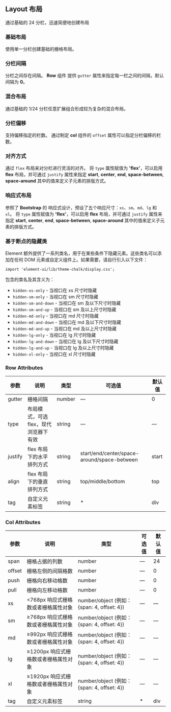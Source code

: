 ## Layout 布局
通过基础的 24 分栏，迅速简便地创建布局

### 基础布局
使用单一分栏创建基础的栅格布局。
<layout-base></layout-base>
  
### 分栏间隔
分栏之间存在间隔。
<layout-gutter>
**Row** 组件 提供 `gutter` 属性来指定每一栏之间的间隔，默认间隔为 **0**。
</layout-gutter>

### 混合布局
通过基础的 1/24 分栏任意扩展组合形成较为复杂的混合布局。
<layout-mix></layout-mix>

### 分栏偏移
支持偏移指定的栏数。
<layout-offset>
通过制定 **col** 组件的 `offset` 属性可以指定分栏偏移的栏数。
</layout-offset>

### 对齐方式
通过 `flex` 布局来对分栏进行灵活的对齐。
<layout-justify>
将 `type` 属性赋值为 **'flex'**，可以启用 **flex** 布局，并可通过 `justify` 属性来指定 **start**, **center**, **end**, **space-between**, **space-around** 其中的值来定义子元素的排版方式。
</layout-justify>

### 响应式布局
参照了 **Bootstrap** 的 响应式设计，预设了五个响应尺寸：`xs`、`sm`、`md`、`lg` 和 `xl`。
<layout-respond>
将 `type` 属性赋值为 **'flex'**，可以启用 **flex** 布局，并可通过 `justify` 属性来指定 **start**, **center**, **end**, **space-between**, **space-around** 其中的值来定义子元素的排版方式。
</layout-respond>

### 基于断点的隐藏类
Element 额外提供了一系列类名，用于在某些条件下隐藏元素。这些类名可以添加在任何 DOM 元素或自定义组件上。如果需要，请自行引入以下文件：
```
import 'element-ui/lib/theme-chalk/display.css';
```
包含的类名及其含义为：  
- `hidden-xs-only` - 当视口在 xs 尺寸时隐藏
- `hidden-sm-only` - 当视口在 sm 尺寸时隐藏
- `hidden-sm-and-down` - 当视口在 sm 及以下尺寸时隐藏
- `hidden-sm-and-up` - 当视口在 sm 及以上尺寸时隐藏
- `hidden-md-only` - 当视口在 md 尺寸时隐藏
- `hidden-md-and-down` - 当视口在 md 及以下尺寸时隐藏
- `hidden-md-and-up` - 当视口在 md 及以上尺寸时隐藏
- `hidden-lg-only` - 当视口在 lg 尺寸时隐藏
- `hidden-lg-and-down` - 当视口在 lg 及以下尺寸时隐藏
- `hidden-lg-and-up` - 当视口在 lg 及以上尺寸时隐藏
- `hidden-xl-only` - 当视口在 xl 尺寸时隐藏

### Row Attributes
|参数|说明|类型|可选值|默认值|
|--|--|--|--|--|
|gutter|栅格间隔|number|—|0|
|type|布局模式，可选 flex，现代浏览器下有效|string|—|—|
|justify|flex 布局下的水平排列方式|string|start/end/center/space-around/space-between|start|
|align|flex 布局下的垂直排列方式|string|top/middle/bottom|top|
|tag|自定义元素标签|string|*|div|

### Col Attributes
|参数|说明|类型|可选值|默认值|
|--|--|--|--|--|
|span|栅格占据的列数|number|—|24|
|offset|栅格左侧的间隔格数|number|—|0|
|push|栅格向右移动格数|number|—|0|
|pull|栅格向左移动格数|number|—|0|
|xs|<768px 响应式栅格数或者栅格属性对象|number/object (例如： {span: 4, offset: 4})|—|—|
|sm|≥768px 响应式栅格数或者栅格属性对象|number/object (例如： {span: 4, offset: 4})|—|—|
|md|≥992px 响应式栅格数或者栅格属性对象|number/object (例如： {span: 4, offset: 4})|—|—|
|lg|≥1200px 响应式栅格数或者栅格属性对象|number/object (例如： {span: 4, offset: 4})|—|—|
|xl|≥1920px 响应式栅格数或者栅格属性对象|number/object (例如： {span: 4, offset: 4})|—|—|
|tag|自定义元素标签|string|*|div|